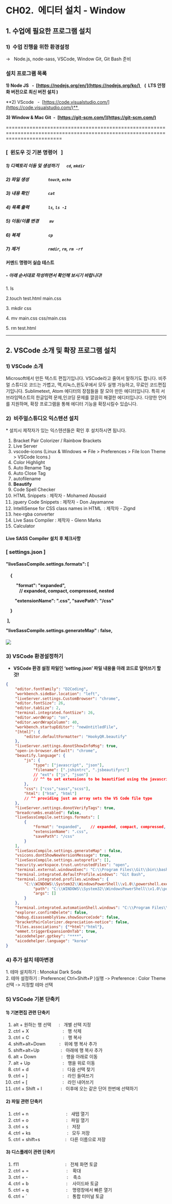 # CH02.  에디터 설치 - Window

  

## 1\. 수업에 필요한 프로그램 설치

###   

### 1)  수업 진행을 위한 환경설정

→   Node.js, node-sass, VSCode, Window Git, Git Bash 준비

  

### 설치 프로그램 목록

  

**1) Node JS   -  [https://nodejs.org/en/](https://nodejs.org/ko/)    (  LTS 안정화 버전으로 최신 버전 설치 )**

**2) VScode   -  [https://code.visualstudio.com/](https://code.visualstudio.com/)** 

**3) Window & Mac Git  -  [https://git-scm.com/](https://git-scm.com/)**

  

  

  

\===============================================================================================================================

###   

### \[  윈도우 깃 기본 명령어   \]

  

##### 1) 디렉토리 이동 및 생성하기       `cd`, `mkdir`

##### 2) 파일 생성                  `touch`, `echo`

##### 3) 내용 확인                  `cat`

##### 4) 목록 출력                  `ls`, `ls -1`

##### 5) 이동/이름 변경          `mv`

##### 6) 복제                           `cp`

##### 7) 제거                           `rmdir`, `rm`, `rm -rf`

  

  

#### 커멘드 명령어 실습 테스트 

##### \- 아래 순서대로 작성하면서 확인해 보시기 바랍니다!

  

1\. ls 

2.touch test.html main.css 

3\. mkdir css 

4\. mv main.css css/main.css 

5\. rm test.html

  

  

  

* * *

  

  

## 2\. VSCode 소개 및 확장 프로그램 설치

  

### 1) VSCode 소개

  

Microsoft에서 만든 텍스트 편집기입니다. VSCode라고 줄여서 말하기도 합니다. 비주얼 스튜디오 코드는 가볍고, 맥,리눅스,윈도우에서 모두 실행 가능하고, 무료인 코드편집기입니다. Sublimetext, Atom 에디터의 장점들을 잘 모아 만든 에디터입니다. 특히 서브라임텍스트의 한글입력 문제,인코딩 문제를 깔끔히 해결한 에디터입니다. 다양한 언어를 지원하며, 확장 프로그램을 통해 에디터 기능을 확장시킬수 있습니다.

  

  

### 2)  비주얼스튜디오 익스텐션 설치

  

\* 설치시 제작자가 있는 익스텐션들은 확인 후 설치하시면 됩니다.

  

1. Bracket Pair Colorizer / Rainbow Brackets
2. Live Server
3. vscode-icons (Linux & Windows => File > Preferences > File Icon Theme > VSCode Icons.)
4. Color Highlight
5. Auto Rename Tag
6. Auto Close Tag
7. autofilename
8. **Beautify**
9. Code Spell Checker
10. HTML Snippets : 제작자 - Mohamed Abusaid
11. jquery Code Snippets : 제작자 - Don Jayamanne
12. IntelliSense for CSS class names in HTML  : 제작자 - Zignd
13. hex-rgba converter
14. Live Sass Compiler : 제작자 - Glenn Marks
15. Calculator

  

  

#### Live SASS Compiler 설치 후 체크사항

###   

### \[ settings.json \]

#### "liveSassCompile.settings.formats": \[

 **{**

   **"format": "expanded",  
   // expanded, compact, compressed, nested** 

  **"extensionName": ".css", "savePath": "/css"** 

 **}**

 **\],** 

**"liveSassCompile.settings.generateMap" : false,**

  

####   

![](Files/image.png)  

  

  

### 3) VSCode 환경설정하기

  

- **VSCode 환경 설정 파일인 ‘setting.json’ 파일 내용을 아래 코드로 덮어쓰기 할 것!**

  

```json
{
    "editor.fontFamily": "D2Coding",
    "workbench.sideBar.location": "left",
    "liveServer.settings.CustomBrowser": "chrome",
    "editor.fontSize": 26,
    "editor.tabSize": 2,
    "terminal.integrated.fontSize": 26,
    "editor.wordWrap": "on",
    "editor.wordWrapColumn": 40,
    "workbench.startupEditor": "newUntitledFile",
    "[html]": {
        "editor.defaultFormatter": "HookyQR.beautify"
    },
    "liveServer.settings.donotShowInfoMsg": true,
    "open-in-browser.default": "chrome",
    "beautify.language": {
        "js": {
            "type": ["javascript", "json"],
            "filename": [".jshintrc", ".jsbeautifyrc"]
            // "ext": ["js", "json"]
            // ^^ to set extensions to be beautified using the javascript beautifier
        },
        "css": ["css","sass","scss"],
        "html": ["htm", "html"]
        // ^^ providing just an array sets the VS Code file type
    },
    "liveServer.settings.donotVerifyTags": true,
    "breadcrumbs.enabled": false,
    "liveSassCompile.settings.formats": [   
        {
            "format": "expanded",    // expanded, compact, compressed, nested
            "extensionName": ".css",
            "savePath": "/css"
        }
    ],
    "liveSassCompile.settings.generateMap" : false,
    "vsicons.dontShowNewVersionMessage": true,
    "liveSassCompile.settings.autoprefix": [],
    "security.workspace.trust.untrustedFiles": "open",
    "terminal.external.windowsExec": "C:\\Program Files\\Git\\bin\\bash.exe",
    "terminal.integrated.defaultProfile.windows": "Git Bash",
    "terminal.integrated.profiles.windows": {
        "C:\\WINDOWS\\System32\\WindowsPowerShell\\v1.0\\powershell.exe (migrated)": {
            "path": "C:\\WINDOWS\\System32\\WindowsPowerShell\\v1.0\\powershell.exe",
            "args": []
        }
    },
    "terminal.integrated.automationShell.windows": "C:\\Program Files\\Git\\bin\\bash.exe",
    "explorer.confirmDelete": false,
    "debug.disassemblyView.showSourceCode": false,
    "bracketPairColorizer.depreciation-notice": false,
    "files.associations": {"*html":"html"},
    "emmet.triggerExpansionOnTab": true,
    "aicodehelper.gptkey": "****",
    "aicodehelper.language": "korea"
}
```

  

  

  

### 4) 추가 설치 테마변경

1\. 테마 설치하기 : Monokai Dark Soda  
2\. 테마 설정하기 : Preference( Ctrl+Shift+P )실행 -> Preference : Color Theme 선택 -> 지정할 테마 선택  
  

  

### 5) VSCode 기본 단축키

#### 1) 기본편집 관련 단축키

1. alt + 원하는 행 선택      :   개별 선택 지정
2. ctrl + X                           :   행 삭제
3. ctrl + C                           :   행 복사
4. shift+alt+Down           :   위에 행 복사 추가
5. shift+alt+Up                 :   아래에 행 복사 추가
6. alt + Down                    :   행을 아래로 이동
7. alt + Up                          :   행을 위로 이동
8. ctrl + d                           :   다음 선택 찾기
9. ctrl + \]                            :   라인 들여쓰기
10. ctrl + \[                            :   라인 내어쓰기
11. ctrl + Shift + l               :   이후에 오는 같은 단어 한번에 선택하기

  

#### 2) 파일 관련 단축키

1. ctrl + n                              :   새탭 열기
2. ctrl + o                              :   파일 열기 
3. ctrl + s                               :   저장
4. ctrl + ks                             :   모두 저장
5. ctrl + shift+s                    :   다른 이름으로 저장

  

#### 3) 디스플레이 관련 단축키

1. f11                                     :   전체 화면 토글
2. ctrl + =                              :    확대
3. ctrl + -                               :    축소
4. ctrl + b                              :    사이드바 토글
5. ctrl + q                              :    명령창에서 빠른 열기
6. ctrl + \`                                :   통합 터미널 토글